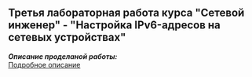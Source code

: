 ## Третья лабораторная работа курса "Сетевой инженер" - "Настройка IPv6-адресов на сетевых устройствах"      

___Описание проделаной работы:___  
[Подробное описание](description.md)
